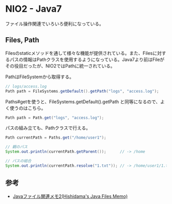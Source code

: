 # NIO2 - Java7

ファイル操作関連でいろいろ便利になっている。

## Files, Path

Filesのstaticメソッドを通して様々な機能が提供されている。また、Filesに対するパスの情報はPathクラスを使用するようになっている。Java7より前はFileがその役目だったが、NIO2ではPathに統一されている。

PathはFileSystemから取得する。
```java
// logs/access.log
Path path = FileSystems.getDefault().getPath("logs", "access.log");
```

Paths#getを使うと、FileSystems.getDefault().getPath と同等になるので、よく使うのはこちら。
```java
Path path = Path.get("logs", "access.log");
```

パスの組み立ても、Pathクラスで行える。

```Java
Path currentPath = Paths.get("/home/user1");

// 親のパス
System.out.println(currentPath.getParent());      // -> /home

// パスの結合
System.out.println(currentPath.resolve("1.txt")); // -> /home/user1/1.txt
```



## 参考

* [Javaファイル関連メモ2(Hishidama's Java Files Memo)](http://www.ne.jp/asahi/hishidama/home/tech/java/files.html "Javaファイル関連メモ2(Hishidama's Java Files Memo)")
